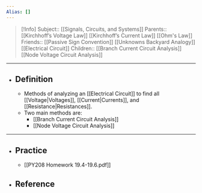 ```yaml
---
Alias: []
---
```

> [!Info]
> Subject:: [[Signals, Circuits, and Systems]]
> Parents:: [[Kirchhoff’s Voltage Law]] [[Kirchhoff’s Current Law]] [[Ohm's Law]] 
> Friends:: [[Passive Sign Convention]] [[Unknowns Backyard Analogy]] [[Electrical Circuit]]
> Children:: [[Branch Current Circuit Analysis]] [[Node Voltage Circuit Analysis]]
---
- ## Definition
	- Methods of analyzing an [[Electrical Circuit]] to find all [[Voltage|Voltages]], [[Current|Currents]], and [[Resistance|Resistances]].
	- Two main methods are:
		- [[Branch Current Circuit Analysis]]
		- [[Node Voltage Circuit Analysis]]
---
- ## Practice
	- [[PY208 Homework 19.4-19.6.pdf]]
- ## Reference